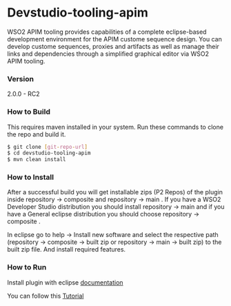 # Devstudio-tooling-apim

WSO2 APIM tooling provides capabilities of a complete eclipse-based development environment for the APIM custome sequence design. You can develop custome sequences, proxies and artifacts as well as manage their links and dependencies through a simplified graphical editor via WSO2 APIM tooling.

### Version
2.0.0 - RC2

### How to Build
This requires maven installed in your system. Run these commands to clone the repo and build it.
```sh
$ git clone [git-repo-url]
$ cd devstudio-tooling-apim
$ mvn clean install
```
### How to Install

After a successful build you will get installable zips (P2 Repos) of the plugin inside repository -> composite and repository -> main . If you have a WSO2 Developer Studio distribution you should install repository -> main and if you have a General eclipse distribution you should choose repository -> composite . 

In eclipse go to help -> Install new software and select the respective path (repository -> composite -> built zip or repository -> main -> built zip)  to the built zip file. And install required features.

### How to Run

Install plugin with eclipse  [documentation](https://docs.wso2.com/display/AM200/Installing+the+API+Manager+Tooling+Plug-In)

You can  follow this [Tutorial](https://docs.wso2.com/display/AM200/Change+the+Default+Mediation+Flow+of+API+Requests)



